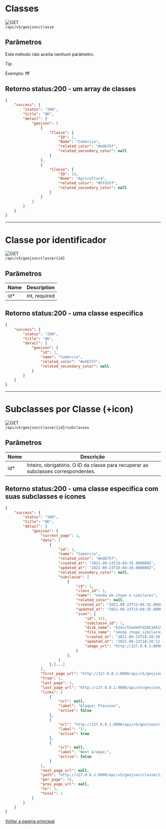 <!--
![GET](https://img.shields.io/badge/HTTP-GET-0080FF)
![POST](https://img.shields.io/badge/HTTP-POST-00CC00)
![PUT](https://img.shields.io/badge/HTTP-PUT-FFFF00)
![DELETE](https://img.shields.io/badge/HTTP-DELETE-FF0000)   -->

# Classes

![GET](https://img.shields.io/badge/HTTP-GET-0080FF)  
`/api/v5/geojson/classe`

## Parâmetros

Este método não aceita nenhum parâmetro.

> [!TIP]
> Exemplo: fff

## Retorno status:200 - um array de classes

```json
{
    "success": {
        "status": "200",
        "title": "OK",
        "detail": {
            "geojson": [
                {
                    "Classe": {
                        "ID": 1,
                        "Nome": "Comércio",
                        "related_color": "#ed675f",
                        "related_secondary_color": null
                    }
                },
                {
                    "Classe": {
                        "ID": 14,
                        "Nome": "Agricultura",
                        "related_color": "#5fd35f",
                        "related_secondary_color": null
                    }
                }
            ]
        }
    }
}
```

---

# Classe por identificador

![GET](https://img.shields.io/badge/HTTP-GET-0080FF)  
`/api/v5/geojson/classe/{id}`

## Parâmetros

<!-- Este método não aceita nenhum parâmetro. -->

| Name | Description   |
| ---- | ------------- |
| id\* | int, required |

## Retorno status:200 - uma classe especifica

```json
{
    "success": {
        "status": "200",
        "title": "OK",
        "detail": {
            "geojson": {
                "id": 1,
                "name": "Comércio",
                "related_color": "#ed675f",
                "related_secondary_color": null
            }
        }
    }
}
```

---

# Subclasses por Classe (+icon)

![GET](https://img.shields.io/badge/HTTP-GET-0080FF)  
`/api/v5/geojson/classe/{id}/subclasses`

## Parâmetros

| Nome | Descrição                                                                          |
| ---- | ---------------------------------------------------------------------------------- |
| id\* | Inteiro, obrigatório. O ID da classe para recuperar as subclasses correspondentes. |

## Retorno status:200 - uma classe específica com suas subclasses e ícones

```json
{
    "success": {
        "status": "200",
        "title": "OK",
        "detail": {
            "geojson": {
                "current_page": 1,
                "data": [
                    {
                        "id": 1,
                        "name": "Comércio",
                        "related_color": "#ed675f",
                        "created_at": "2021-09-23T15:04:35.000000Z",
                        "updated_at": "2021-09-23T16:04:20.000000Z",
                        "related_secondary_color": null,
                        "subclasse": [
                            {
                                "id": 1,
                                "class_id": 1,
                                "name": "Venda de chope e similares",
                                "related_color": null,
                                "created_at": "2021-09-23T15:04:35.000000Z",
                                "updated_at": "2021-09-23T15:04:35.000000Z",
                                "icon": {
                                    "id": 331,
                                    "subclasse_id": 1,
                                    "disk_name": "614cc55ad49fd205166190.png",
                                    "file_name": "venda_chope_similares.png",
                                    "created_at": "2021-09-23T18:20:10.000000Z",
                                    "updated_at": "2021-09-23T18:20:12.000000Z",
                                    "image_url": "http://127.0.0.1:8000/storage/614/cc5/5ad/614cc55ad49fd205166190.png"
                                }
                            },
                        ]
                    },[...]
                ],
                "first_page_url": "http://127.0.0.1:8000/api/v5/geojson/classe/1/subclasses?page=1",
                "from": 1,
                "last_page": 1,
                "last_page_url": "http://127.0.0.1:8000/api/v5/geojson/classe/1/subclasses?page=1",
                "links": [
                    {
                        "url": null,
                        "label": "&laquo; Previous",
                        "active": false
                    },
                    {
                        "url": "http://127.0.0.1:8000/api/v5/geojson/classe/1/subclasses?page=1",
                        "label": "1",
                        "active": true
                    },
                    {
                        "url": null,
                        "label": "Next &raquo;",
                        "active": false
                    }
                ],
                "next_page_url": null,
                "path": "http://127.0.0.1:8000/api/v5/geojson/classe/1/subclasses",
                "per_page": 15,
                "prev_page_url": null,
                "to": 1,
                "total": 1
            }
        }
    }
}
```


[Voltar a pagina principal](/README.md)
